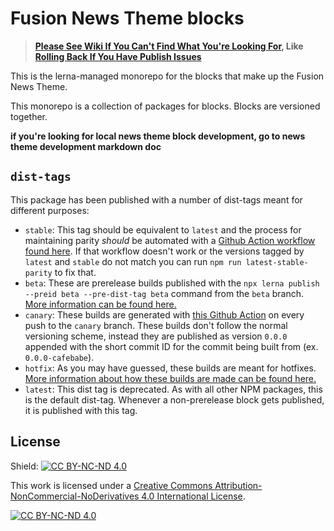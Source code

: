 # Fusion News Theme blocks

>**[Please See Wiki If You Can't Find What You're Looking For](https://github.com/WPMedia/fusion-news-theme-blocks/wiki), Like [Rolling Back If You Have Publish Issues](https://github.com/WPMedia/fusion-news-theme-blocks/wiki/How-To-%22Rollback%22-From-A-Published-Version)**

This is the lerna-managed monorepo for the blocks that make up the Fusion News Theme.

This monorepo is a collection of packages for blocks. Blocks are versioned together.

**if you're looking for local news theme block development, go to news theme development markdown doc**

## `dist-tags`

This package has been published with a number of dist-tags meant for different purposes:

- `stable`: This tag should be equivalent to `latest` and the process for maintaining parity _should_ be automated with a [Github Action workflow found here](/.github/workflows/stable-dist-tag.yml). If that workflow doesn't work or the versions tagged by `latest` and `stable` do not match you can run `npm run latest-stable-parity` to fix that.
- `beta`: These are prerelease builds published with the `npx lerna publish --preid beta --pre-dist-tag beta` command from the `beta` branch. [More information can be found here.](/News%20Theme%20Development.md#fusion-news-theme-blocks)
- `canary`: These builds are generated with [this Github Action](/.github/workflows/canary-build.yml) on every push to the `canary` branch. These builds don't follow the normal versioning scheme, instead they are published as version `0.0.0` appended with the short commit ID for the commit being built from (ex. `0.0.0-cafebabe`).
- `hotfix`: As you may have guessed, these builds are meant for hotfixes. [More information about how these builds are made can be found here.](/News%20Theme%20Development.md#publish-hotfix)
- `latest`: This dist tag is deprecated. As with all other NPM packages, this is the default dist-tag. Whenever a non-prerelease block gets published, it is published with this tag.

## License

Shield: [![CC BY-NC-ND 4.0][cc-by-shield]][cc-by-nc-nd]

This work is licensed under a
[Creative Commons Attribution-NonCommercial-NoDerivatives 4.0 International License][cc-by-nc-nd].

[![CC BY-NC-ND 4.0][cc-by-image]][cc-by-nc-nd]

[cc-by-nc-nd]: https://creativecommons.org/licenses/by-nc-nd/4.0/
[cc-by-image]: https://licensebuttons.net/l/by-nc-nd/3.0/88x31.png
[cc-by-shield]: https://img.shields.io/badge/License-CC%20BY--NC--ND%204.0-lightgrey.svg
